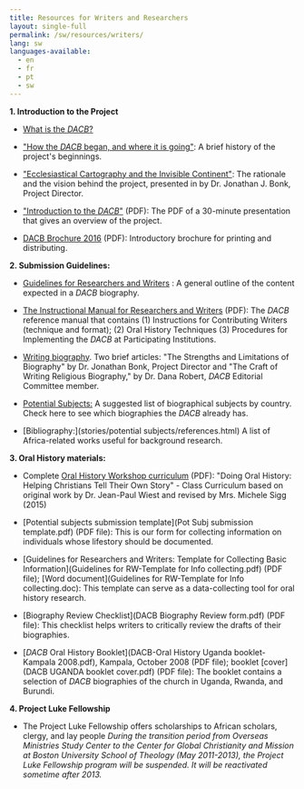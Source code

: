 ```yaml
---
title: Resources for Writers and Researchers
layout: single-full
permalink: /sw/resources/writers/
lang: sw
languages-available:                         
  - en
  - fr
  - pt
  - sw
---
```


**1\. Introduction to the Project**  

*   [What is the _DACB_?](what-is-dacb.html)  

*   ["How the _DACB_ began, and where it is going"](introduction.html): A brief history of the project's beginnings.  

*   ["Ecclesiastical Cartography and the Invisible Continent"](xnmaps.html): The rationale and the vision behind the project, presented in by Dr. Jonathan J. Bonk, Project Director.  

*   ["Introduction to the _DACB_"](intro-dacb-web.pdf) (PDF): The PDF of a 30-minute presentation that gives an overview of the project.  

*   [DACB Brochure 2016](DACB-brochure2016-web.pdf) (PDF): Introductory brochure for printing and distributing.

**2\. Submission Guidelines:**  

*   [Guidelines for Researchers and Writers](guidelines-writers.html) : A general outline of the content expected in a _DACB_ biography.  

*   [The Instructional Manual for Researchers and Writers](FinalInstrManual.pdf) (PDF): The _DACB_ reference manual that contains (1) Instructions for Contributing Writers (technique and format); (2) Oral History Techniques (3) Procedures for Implementing the _DACB_ at Participating Institutions.  

*   [Writing biography](resources/writing-biography.html). Two brief articles: "The Strengths and Limitations of Biography" by Dr. Jonathan Bonk, Project Director and "The Craft of Writing Religious Biography," by Dr. Dana Robert, _DACB_ Editorial Committee member.  

*   [Potential Subjects:](stories/potential%20subjects/potsubj_index.html) A suggested list of biographical subjects by country. Check here to see which biographies the _DACB_ already has.

*   [Bibliography:](stories/potential subjects/references.html) A list of Africa-related works useful for background research.

**3\. Oral History materials:**  

*   Complete [Oral History Workshop curriculum](teaching-oral-history.pdf) (PDF): "Doing Oral History: Helping Christians Tell Their Own Story" - Class Curriculum based on original work by Dr. Jean-Paul Wiest and revised by Mrs. Michele Sigg (2015)

*   [Potential subjects submission template](Pot Subj submission template.pdf) (PDF file): This is our form for collecting information on individuals whose lifestory should be documented.  

*   [Guidelines for Researchers and Writers: Template for Collecting Basic Information](Guidelines for RW-Template for Info collecting.pdf) (PDF file); [Word document](Guidelines for RW-Template for Info collecting.doc): This template can serve as a data-collecting tool for oral history research.  

*   [Biography Review Checklist](DACB Biography Review form.pdf) (PDF file): This checklist helps writers to critically review the drafts of their biographies.  

*   [_DACB_ Oral History Booklet](DACB-Oral History Uganda booklet-Kampala 2008.pdf), Kampala, October 2008 (PDF file); booklet [cover](DACB UGANDA booklet cover.pdf) (PDF file): The booklet contains a selection of _DACB_ biographies of the church in Uganda, Rwanda, and Burundi.

**4\. Project Luke Fellowship**

*   The Project Luke Fellowship offers scholarships to African scholars, clergy, and lay people _During the transition period from Overseas Ministries Study Center to the Center for Global Christianity and Mission at Boston University School of Theology (May 2011-2013), the Project Luke Fellowship program will be suspended. It will be reactivated sometime after 2013._

